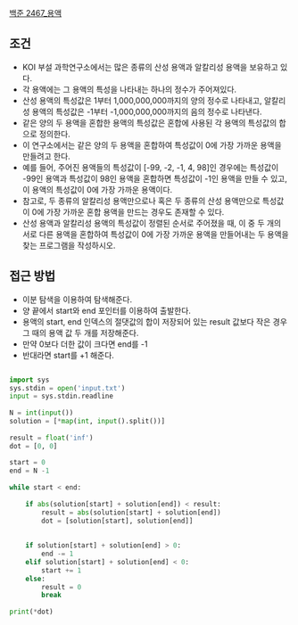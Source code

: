 
[백준 2467_용액](https://www.acmicpc.net/problem/2467)


## 조건

- KOI 부설 과학연구소에서는 많은 종류의 산성 용액과 알칼리성 용액을 보유하고 있다. 
- 각 용액에는 그 용액의 특성을 나타내는 하나의 정수가 주어져있다. 
- 산성 용액의 특성값은 1부터 1,000,000,000까지의 양의 정수로 나타내고, 알칼리성 용액의 특성값은 -1부터 -1,000,000,000까지의 음의 정수로 나타낸다.
- 같은 양의 두 용액을 혼합한 용액의 특성값은 혼합에 사용된 각 용액의 특성값의 합으로 정의한다. 
- 이 연구소에서는 같은 양의 두 용액을 혼합하여 특성값이 0에 가장 가까운 용액을 만들려고 한다. 
- 예를 들어, 주어진 용액들의 특성값이 [-99, -2, -1, 4, 98]인 경우에는 특성값이 -99인 용액과 특성값이 98인 용액을 혼합하면 특성값이 -1인 용액을 만들 수 있고, 이 용액의 특성값이 0에 가장 가까운 용액이다.
- 참고로, 두 종류의 알칼리성 용액만으로나 혹은 두 종류의 산성 용액만으로 특성값이 0에 가장 가까운 혼합 용액을 만드는 경우도 존재할 수 있다.
- 산성 용액과 알칼리성 용액의 특성값이 정렬된 순서로 주어졌을 때, 이 중 두 개의 서로 다른 용액을 혼합하여 특성값이 0에 가장 가까운 용액을 만들어내는 두 용액을 찾는 프로그램을 작성하시오.



## 접근 방법

- 이분 탐색을 이용하여 탐색해준다.
- 양 끝에서 start와 end 포인터를 이용하여 출발한다.
- 용액의 start, end 인덱스의 절댓값의 합이 저장되어 있는 result 값보다 작은 경우 그 때의 용액 값 두 개를 저장해준다.
- 만약 0보다 더한 값이 크다면  end를 -1 
- 반대라면 start를 +1 해준다.



```python

import sys  
sys.stdin = open('input.txt')  
input = sys.stdin.readline  
  
N = int(input())  
solution = [*map(int, input().split())]  
  
result = float('inf')  
dot = [0, 0]  
  
start = 0  
end = N -1  
  
while start < end:  
  
    if abs(solution[start] + solution[end]) < result:  
        result = abs(solution[start] + solution[end])  
        dot = [solution[start], solution[end]]  
  
  
    if solution[start] + solution[end] > 0:  
        end -= 1  
    elif solution[start] + solution[end] < 0:  
        start += 1  
    else:  
        result = 0  
        break  
  
print(*dot)

```